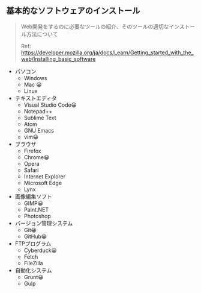 ## 基本的なソフトウェアのインストール

> Web開発をするのに必要なツールの紹介、そのツールの適切なインストール方法について
>
> Ref: https://developer.mozilla.org/ja/docs/Learn/Getting_started_with_the_web/Installing_basic_software

- パソコン
  - Windows
  - Mac 😀
  - Linux
- テキストエディタ
  - Visual Studio Code😀
  - Notepad++
  - Sublime Text
  - Atom
  - GNU Emacs
  - vim😀
- ブラウザ
  - Firefox
  - Chrome😀
  - Opera
  - Safari
  - Internet Explorer
  - Microsoft Edge
  - Lynx
- 画像編集ソフト
  - GIMP😀
  - Paint.NET
  - Photoshop
- バージョン管理システム
  - Git😀
  - GitHub😀
- FTPプログラム
  - Cyberduck😀
  - Fetch
  - FileZilla
- 自動化システム
  - Grunt😀
  - Gulp

